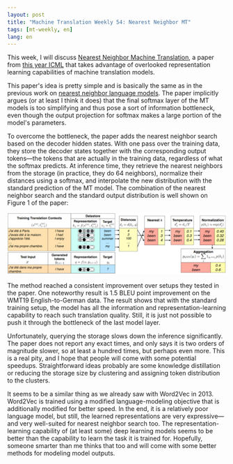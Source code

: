 ```yaml
---
layout: post
title: "Machine Translation Weekly 54: Nearest Neighbor MT"
tags: [mt-weekly, en]
lang: en
---
```


This week, I will discuss [Nearest Neighbor Machine
Translation](https://arxiv.org/pdf/2010.00710.pdf), a paper from [this year
ICML](https://icml.cc) that takes advantage of overlooked representation
learning capabilities of machine translation models.

This paper's idea is pretty simple and is basically the same as in the previous
work on [nearest neighbor language
models](https://arxiv.org/pdf/1911.00172.pdf). The paper implicitly argues (or
at least I think it does) that the final softmax layer of the MT models is too
simplifying and thus pose a sort of information bottleneck, even though the
output projection for softmax makes a large portion of the model's parameters.

To overcome the bottleneck, the paper adds the nearest neighbor search based on
the decoder hidden states. With one pass over the training data, they store the
decoder states together with the corresponding output tokens—the tokens that
are actually in the training data, regardless of what the softmax predicts. At
inference time, they retrieve the nearest neighbors from the storage (in
practice, they do 64 neighbors), normalize their distances using a softmax, and
interpolate the new distribution with the standard prediction of the MT model.
The combination of the nearest neighbor search and the standard output
distribution is well shown on Figure 1 of the paper:

![Scheme of the nearest neighbors methods](/assets/nearest_neighbors.png)

The method reached a consistent improvement over setups they tested in the
paper. One noteworthy result is 1.5 BLEU point improvement on the WMT19
English-to-German data. The result shows that with the standard training setup,
the model has all the information and representation-learning capability to
reach such translation quality. Still, it is just not possible to push it
through the bottleneck of the last model layer.

Unfortunately, querying the storage slows down the inference significantly. The
paper does not report any exact times, and only says it is two orders of
magnitude slower, so at least a hundred times, but perhaps even more. This is a
real pity, and I hope that people will come with some potential speedups.
Straightforward ideas probably are some knowledge distillation or reducing the
storage size by clustering and assigning token distribution to the clusters.

It seems to be a similar thing as we already saw with Word2Vec in 2013.
Word2Vec is trained using a modified language-modeling objective that is
additionally modified for better speed. In the end, it is a relatively poor
language model, but still, the learned representations are very expressive—and
very well-suited for nearest neighbor search too. The representation-learning
capability of (at least some) deep learning models seems to be better than the
capability to learn the task it is trained for. Hopefully, someone smarter than
me thinks that too and will come with some better methods for modeling model
outputs.
